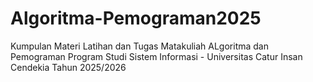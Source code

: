 # Algoritma-Pemograman2025
Kumpulan Materi Latihan dan Tugas Matakuliah ALgoritma dan Pemograman Program Studi Sistem Informasi - Universitas Catur Insan Cendekia Tahun 2025/2026
